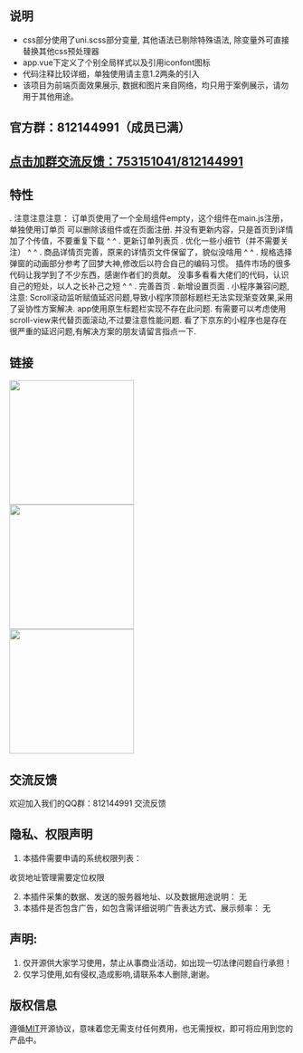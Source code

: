 ## 说明

- css部分使用了uni.scss部分变量, 其他语法已剔除特殊语法, 除变量外可直接替换其他css预处理器
- app.vue下定义了个别全局样式以及引用iconfont图标
- 代码注释比较详细，单独使用请主意1.2两条的引入
- 该项目为前端页面效果展示, 数据和图片来自网络，均只用于案例展示，请勿用于其他用途。

## 官方群：812144991（成员已满）

## [点击加群交流反馈：753151041/812144991](https://qm.qq.com)

## 特性

. 注意注意注意： 订单页使用了一个全局组件empty，这个组件在main.js注册，单独使用订单页 可以删除该组件或在页面注册. 并没有更新内容，只是首页到详情加了个传值，不要重复下载
^ ^
. 更新订单列表页 . 优化一些小细节（并不需要关注）
^ ^
. 商品详情页完善，原来的详情页文件保留了，貌似没啥用
^ ^
. 规格选择弹窗的动画部分参考了回梦大神,修改后以符合自己的编码习惯。 插件市场的很多代码让我学到了不少东西，感谢作者们的贡献。 没事多看看大佬们的代码，认识自己的短处，以人之长补己之短 
^ ^
. 完善首页 . 新增设置页面 . 小程序兼容问题,注意: Scroll滚动监听赋值延迟问题,导致小程序顶部标题栏无法实现渐变效果,采用了妥协性方案解决. app使用原生标题栏实现不存在此问题. 有需要可以考虑使用scroll-view来代替页面滚动,不过要注意性能问题. 看了下京东的小程序也是存在很严重的延迟问题,有解决方案的朋友请留言指点一下.

## 链接

<img src="https://img-cdn-aliyun.dcloud.net.cn/stream/plugin_screens/6c7ae040-487f-11e9-807d-d3c1652a5630_0.jpg?v=1554129494" width="220" height="220" >
<br>
<img src="https://img-cdn-aliyun.dcloud.net.cn/stream/plugin_screens/6c7ae040-487f-11e9-807d-d3c1652a5630_1.jpg?v=1556459433" width="220" height="220" >
<br>
<img src="https://img-cdn-aliyun.dcloud.net.cn/stream/plugin_screens/6c7ae040-487f-11e9-807d-d3c1652a5630_2.jpg?v=1556630147" width="220" height="220" >
<br>

## 交流反馈

欢迎加入我们的QQ群：812144991 交流反馈

## 隐私、权限声明

1. 本插件需要申请的系统权限列表：

收货地址管理需要定位权限

2. 本插件采集的数据、发送的服务器地址、以及数据用途说明：
无
3. 本插件是否包含广告，如包含需详细说明广告表达方式、展示频率：
无
## 声明:

1. 仅开源供大家学习使用，禁止从事商业活动，如出现一切法律问题自行承担！
2. 仅学习使用,如有侵权,造成影响,请联系本人删除,谢谢。

## 版权信息

遵循[MIT](https://en.wikipedia.org/wiki/MIT_License)开源协议，意味着您无需支付任何费用，也无需授权，即可将应用到您的产品中。
